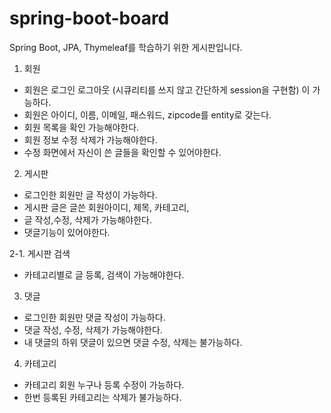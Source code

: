 # spring-boot-board

Spring Boot, JPA, Thymeleaf를 학습하기 위한 게시판입니다.


1. 회원
 - 회원은 로그인 로그아웃 (시큐리티를 쓰지 않고 간단하게 session을 구현함) 이 가능하다.
 - 회원은 아이디, 이름, 이메일, 패스워드, zipcode를 entity로 갖는다.
 - 회원 목록을 확인 가능해야한다.
 - 회원 정보 수정 삭제가 가능해야한다.
 - 수정 화면에서 자신이 쓴 글들을 확인할 수 있어야한다.


2. 게시판
 - 로그인한 회원만 글 작성이 가능하다.
 - 게시판 글은 글쓴 회원아이디, 제목, 카테고리,
 - 글 작성,수정, 삭제가 가능해야한다.
 - 댓글기능이 있어야한다.



  2-1. 게시판 검색
 - 카테고리별로 글 등록, 검색이 가능해야한다.
 


3. 댓글
 - 로그인한 회원만 댓글 작성이 가능하다.
 - 댓글 작성, 수정, 삭제가 가능해야한다.
 - 내 댓글의 하위 댓글이 있으면 댓글 수정, 삭제는 불가능하다.
 
4. 카테고리
 - 카테고리 회원 누구나 등록 수정이 가능하다.
 - 한번 등록된 카테고리는 삭제가 불가능하다. 
